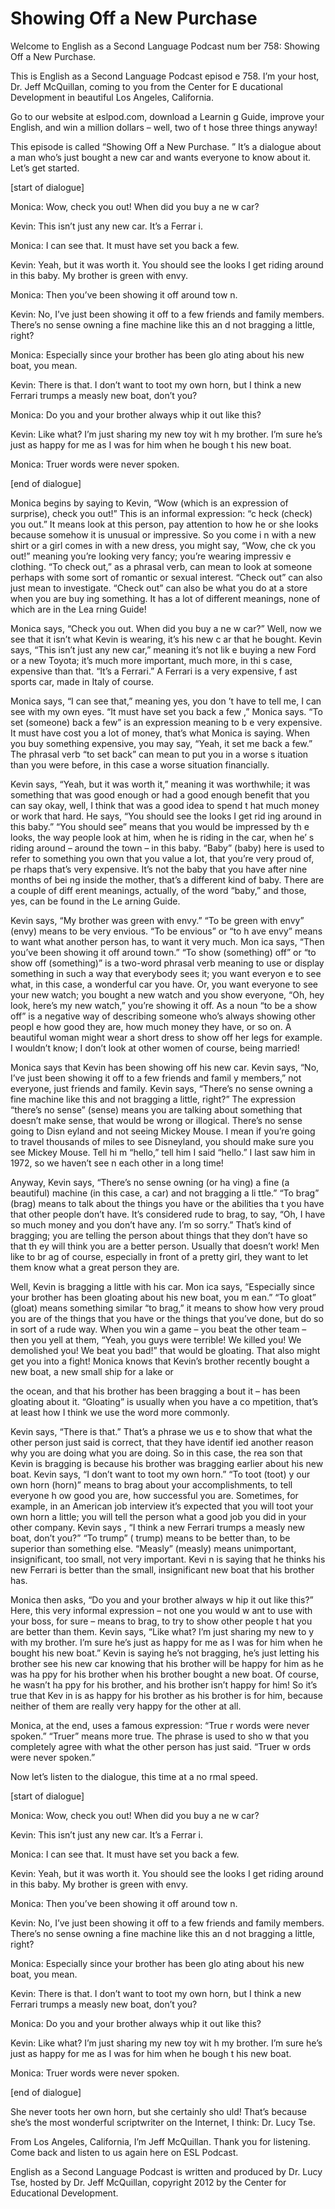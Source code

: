 # Showing Off a New Purchase

Welcome to English as a Second Language Podcast num ber 758: Showing Off a New Purchase. 

This is English as a Second Language Podcast episod e 758.  I’m your host, Dr. Jeff McQuillan, coming to you from the Center for E ducational Development in beautiful Los Angeles, California. 

Go to our website at eslpod.com, download a Learnin g Guide, improve your English, and win a million dollars – well, two of t hose three things anyway! 

This episode is called “Showing Off a New Purchase. ”  It’s a dialogue about a man who’s just bought a new car and wants everyone to know about it.  Let’s get started. 

[start of dialogue] 

Monica:  Wow, check you out!  When did you buy a ne w car? 

Kevin:  This isn’t just any new car.  It’s a Ferrar i. 

Monica:  I can see that.  It must have set you back  a few.   

Kevin:  Yeah, but it was worth it.  You should see the looks I get riding around in this baby.  My brother is green with envy. 

Monica:  Then you’ve been showing it off around tow n. 

Kevin:  No, I’ve just been showing it off to a few friends and family members. There’s no sense owning a fine machine like this an d not bragging a little, right? 

Monica:  Especially since your brother has been glo ating about his new boat, you mean. 

Kevin:  There is that.  I don’t want to toot my own  horn, but I think a new Ferrari trumps a measly new boat, don’t you? 

Monica:  Do you and your brother always whip it out  like this? 

Kevin:  Like what?  I’m just sharing my new toy wit h my brother.  I’m sure he’s just as happy for me as I was for him when he bough t his new boat.  

 Monica:  Truer words were never spoken. 

[end of dialogue] 

Monica begins by saying to Kevin, “Wow (which is an  expression of surprise), check you out!”  This is an informal expression: “c heck (check) you out.”  It means look at this person, pay attention to how he or she looks because somehow it is unusual or impressive.  So you come i n with a new shirt or a girl comes in with a new dress, you might say, “Wow, che ck you out!” meaning you’re looking very fancy; you’re wearing impressiv e clothing.  “To check out,” as a phrasal verb, can mean to look at someone perhaps  with some sort of romantic or sexual interest.  “Check out” can also just mean  to investigate.  “Check out” can also be what you do at a store when you are buy ing something.  It has a lot of different meanings, none of which are in the Lea rning Guide! 

Monica says, “Check you out.  When did you buy a ne w car?”  Well, now we see that it isn’t what Kevin is wearing, it’s his new c ar that he bought.  Kevin says, “This isn’t just any new car,” meaning it’s not lik e buying a new Ford or a new Toyota; it’s much more important, much more, in thi s case, expensive than that. “It’s a Ferrari.”  A Ferrari is a very expensive, f ast sports car, made in Italy of course. 

Monica says, “I can see that,” meaning yes, you don ’t have to tell me, I can see with my own eyes.  “It must have set you back a few ,” Monica says.  “To set (someone) back a few” is an expression meaning to b e very expensive.  It must have cost you a lot of money, that’s what Monica is  saying.  When you buy something expensive, you may say, “Yeah, it set me back a few.”  The phrasal verb “to set back” can mean to put you in a worse s ituation than you were before, in this case a worse situation financially.   

Kevin says, “Yeah, but it was worth it,” meaning it  was worthwhile; it was something that was good enough or had a good enough  benefit that you can say okay, well, I think that was a good idea to spend t hat much money or work that hard.  He says, “You should see the looks I get rid ing around in this baby.”  “You should see” means that you would be impressed by th e looks, the way people look at him, when he is riding in the car, when he’ s riding around – around the town – in this baby.  “Baby” (baby) here is used to  refer to something you own that you value a lot, that you’re very proud of, pe rhaps that’s very expensive.  It’s not the baby that you have after nine months of bei ng inside the mother, that’s a different kind of baby.  There are a couple of diff erent meanings, actually, of the word “baby,” and those, yes, can be found in the Le arning Guide.    

 Kevin says, “My brother was green with envy.”  “To be green with envy” (envy) means to be very envious.  “To be envious” or “to h ave envy” means to want what another person has, to want it very much.  Mon ica says, “Then you’ve been showing it off around town.”  “To show (something) off” or “to show off (something)” is a two-word phrasal verb meaning to use or display something in such a way that everybody sees it; you want everyon e to see what, in this case, a wonderful car you have.  Or, you want everyone to  see your new watch; you bought a new watch and you show everyone, “Oh, hey look, here’s my new watch,” you’re showing it off.  As a noun “to be a show off” is a negative way of describing someone who’s always showing other peopl e how good they are, how much money they have, or so on.  A beautiful woman might wear a short dress to show off her legs for example.  I wouldn’t know; I don’t look at other women of course, being married! 

Monica says that Kevin has been showing off his new  car.  Kevin says, “No, I’ve just been showing it off to a few friends and famil y members,” not everyone, just friends and family.  Kevin says, “There’s no sense owning a fine machine like this and not bragging a little, right?”  The expression “there’s no sense” (sense) means you are talking about something that doesn’t make sense, that would be wrong or illogical.  There’s no sense going to Disn eyland and not seeing Mickey Mouse.  I mean if you’re going to travel thousands of miles to see Disneyland, you should make sure you see Mickey Mouse.  Tell hi m “hello,” tell him I said “hello.”  I last saw him in 1972, so we haven’t see n each other in a long time! 

Anyway, Kevin says, “There’s no sense owning (or ha ving) a fine (a beautiful) machine (in this case, a car) and not bragging a li ttle.”  “To brag” (brag) means to talk about the things you have or the abilities tha t you have that other people don’t have.  It’s considered rude to brag, to say, “Oh, I have so much money and you don’t have any.  I’m so sorry.”  That’s kind of  bragging; you are telling the person about things that they don’t have so that th ey will think you are a better person.  Usually that doesn’t work!  Men like to br ag of course, especially in front of a pretty girl, they want to let them know what a  great person they are. 

Well, Kevin is bragging a little with his car.  Mon ica says, “Especially since your brother has been gloating about his new boat, you m ean.”  “To gloat” (gloat) means something similar “to brag,” it means to show  how very proud you are of the things that you have or the things that you’ve done, but do so in sort of a rude way.  When you win a game – you beat the other team  – then you yell at them, “Yeah, you guys were terrible!  We killed you!  We demolished you!  We beat you bad!” that would be gloating.  That also might get you into a fight!  Monica knows that Kevin’s brother recently bought a new boat, a new small ship for a lake or  

the ocean, and that his brother has been bragging a bout it – has been gloating about it.  “Gloating” is usually when you have a co mpetition, that’s at least how I think we use the word more commonly. 

Kevin says, “There is that.”  That’s a phrase we us e to show that what the other person just said is correct, that they have identif ied another reason why you are doing what you are doing.  So in this case, the rea son that Kevin is bragging is because his brother was bragging earlier about his new boat.  Kevin says, “I don’t want to toot my own horn.”  “To toot (toot) y our own horn (horn)” means to brag about your accomplishments, to tell everyone h ow good you are, how successful you are.  Sometimes, for example, in an American job interview it’s expected that you will toot your own horn a little;  you will tell the person what a good job you did in your other company.  Kevin says , “I think a new Ferrari trumps a measly new boat, don’t you?”  “To trump” ( trump) means to be better than, to be superior than something else.  “Measly”  (measly) means unimportant, insignificant, too small, not very important.  Kevi n is saying that he thinks his new Ferrari is better than the small, insignificant new  boat that his brother has. 

Monica then asks, “Do you and your brother always w hip it out like this?”  Here, this very informal expression – not one you would w ant to use with your boss, for sure – means to brag, to try to show other people t hat you are better than them. Kevin says, “Like what?  I’m just sharing my new to y with my brother.  I’m sure he’s just as happy for me as I was for him when he bought his new boat.”  Kevin is saying he’s not bragging, he’s just letting his brother see his new car knowing that his brother will be happy for him as he was ha ppy for his brother when his brother bought a new boat.  Of course, he wasn’t ha ppy for his brother, and his brother isn’t happy for him!  So it’s true that Kev in is as happy for his brother as his brother is for him, because neither of them are  really very happy for the other at all. 

Monica, at the end, uses a famous expression: “True r words were never spoken.” “Truer” means more true.  The phrase is used to sho w that you completely agree with what the other person has just said.  “Truer w ords were never spoken.”   

Now let’s listen to the dialogue, this time at a no rmal speed. 

[start of dialogue] 

Monica:  Wow, check you out!  When did you buy a ne w car? 

Kevin:  This isn’t just any new car.  It’s a Ferrar i. 

Monica:  I can see that.  It must have set you back  a few.   

Kevin:  Yeah, but it was worth it.  You should see the looks I get riding around in this baby.  My brother is green with envy. 

Monica:  Then you’ve been showing it off around tow n. 

Kevin:  No, I’ve just been showing it off to a few friends and family members. There’s no sense owning a fine machine like this an d not bragging a little, right? 

Monica:  Especially since your brother has been glo ating about his new boat, you mean. 

Kevin:  There is that.  I don’t want to toot my own  horn, but I think a new Ferrari trumps a measly new boat, don’t you? 

Monica:  Do you and your brother always whip it out  like this? 

Kevin:  Like what?  I’m just sharing my new toy wit h my brother.  I’m sure he’s just as happy for me as I was for him when he bough t his new boat. 

Monica:  Truer words were never spoken. 

[end of dialogue] 

She never toots her own horn, but she certainly sho uld!  That’s because she’s the most wonderful scriptwriter on the Internet, I think: Dr. Lucy Tse.   

From Los Angeles, California, I’m Jeff McQuillan.  Thank you for listening.  Come back and listen to us again here on ESL Podcast. 

English as a Second Language Podcast is written and  produced by Dr. Lucy Tse, hosted by Dr. Jeff McQuillan, copyright 2012 by the  Center for Educational Development.

